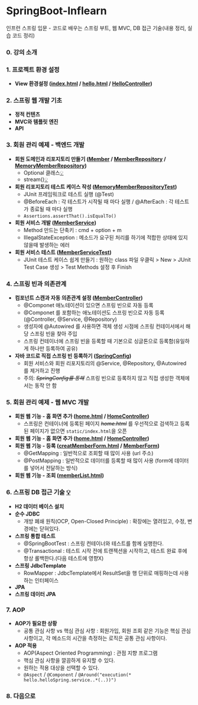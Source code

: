 # SpringBoot-Inflearn
인프런 스프링 입문 - 코드로 배우는 스프링 부트, 웹 MVC, DB 접근 기술(내용 정리, 실습 코드 정리)


### 0. 강의 소개 
### 1. 프로젝트 환경 설정
 * **View 환경설정 ([index.html](https://github.com/ParyJane/SpringBoot-Inflearn/blob/master/hello-spring/src/main/resources/static/index.html) / [hello.html](https://github.com/ParyJane/SpringBoot-Inflearn/blob/master/hello-spring/src/main/resources/templates/hello.html) / [HelloController](https://github.com/ParyJane/SpringBoot-Inflearn/blob/master/hello-spring/src/main/java/hello/hellospring/controller/HelloController.java))**
### 2. 스프링 웹 개발 기초 
 * **정적 컨텐츠**
 * **MVC와 템플릿 엔진**
 * **API**
### 3. 회원 관리 예제 - 백엔드 개발
  * **회원 도메인과 리포지토리 만들기 ([Member](https://github.com/ParyJane/SpringBoot-Inflearn/blob/master/hello-spring/src/main/java/hello/hellospring/domain/Member.java) / [MemberRepository](https://github.com/ParyJane/SpringBoot-Inflearn/blob/master/hello-spring/src/main/java/hello/hellospring/repository/MemberRepository.java) / [MemoryMemberRepository](https://github.com/ParyJane/SpringBoot-Inflearn/blob/master/hello-spring/src/main/java/hello/hellospring/repository/MemoryMemberRepository.java))**
    - Optional 클래스[💡](https://bejewled-hornet-2b8.notion.site/Stream-058a5a7ac492444e91d7184b39ce9132#972627f95b114bd9838d18937476c461)
    - stream()[💡](https://bejewled-hornet-2b8.notion.site/Stream-42f86dbd422d4f0aa2659e3936c5246a)
  * **회원 리포지토리 테스트 케이스 작성 ([MemoryMemberRepositoryTest](https://github.com/ParyJane/SpringBoot-Inflearn/blob/master/hello-spring/src/test/java/hello/hellospring/repository/MemoryMemberRepositoryTest.java))**
    - JUnit 프레임워크로 테스트 실행 (@Test)
    - @BeforeEach : 각 테스트가 시작될 때 마다 실행 / @AfterEach : 각 테스트가 종료될 때 마다 실행 
    - ```Assertions.assertThat().isEqualTo()```
  * **회원 서비스 개발 ([MemberService](https://github.com/ParyJane/SpringBoot-Inflearn/blob/master/hello-spring/src/main/java/hello/hellospring/service/MemberService.java))**
    - Method 만드는 단축키 : cmd + option + m
    - IllegalStateException : 메소드가 요구된 처리를 하기에 적합한 상태에 있지 않을때 발생하는 에러 
  * **회원 서비스 테스트 ([MemberServiceTest](https://github.com/ParyJane/SpringBoot-Inflearn/blob/master/hello-spring/src/test/java/hello/hellospring/service/MemberServiceTest.java))**
    - JUnit 테스트 케이스 쉽게 만들기 : 원하는 class 파일 우클릭 > New > JUnit Test Case 생성 > Test Methods 설정 후 Finish  
### 4. 스프링 빈과 의존관계
  * **컴포넌트 스캔과 자동 의존관계 설정 ([MemberController](https://github.com/ParyJane/SpringBoot-Inflearn/blob/master/hello-spring/src/main/java/hello/hellospring/controller/MemberController.java))**
    - @Componet 애노테이션이 있으면 스프링 빈으로 자동 등록 
    - @Componet 를 포함하는 애노테이션도 스프링 빈으로 자동 등록 (@Controller, @Service, @Repository)
    - 생성자에 @Autowired 를 사용하면 객체 생성 시점에 스프링 컨테이서에서 해당 스프링 빈을 찾아 주입
    - 스프링 컨테이너에 스프링 빈을 등록할 때 기본으로 싱글톤으로 등록함(유일하게 하나만 등록하여 공유)
  * **자바 코드로 직접 스프링 빈 등록하기 ([SpringConfig](https://github.com/ParyJane/SpringBoot-Inflearn/blob/master/hello-spring/src/main/java/hello/hellospring/service/SpringConfig.java))**
    - 회원 서비스와 회원 리포지토리의 @Service, @Repository, @Autowired 를 제거하고 진행
    - 주의: ~~*SpringConfig를 통해*~~ 스프링 빈으로 등록하지 않고 직접 생성한 객체에서는 동작 안 함
### 5. 회원 관리 예제 - 웹 MVC 개발
  * **회원 웹 기능 - 홈 화면 추가 ([home.html](https://github.com/ParyJane/SpringBoot-Inflearn/blob/master/hello-spring/src/main/resources/templates/home.html) / [HomeController](https://github.com/ParyJane/SpringBoot-Inflearn/blob/master/hello-spring/src/main/java/hello/hellospring/controller/HomeController.java))**
    - 스프링은 컨테이너에 등록된 페이지 ~~*home.html*~~ 를 우선적으로 검색하고 등록된 페이지가 없으면  ```static/index.html```을 오픈
  * **회원 웹 기능 - 홈 화면 추가 ([home.html](https://github.com/ParyJane/SpringBoot-Inflearn/blob/master/hello-spring/src/main/resources/templates/home.html) / [HomeController](https://github.com/ParyJane/SpringBoot-Inflearn/blob/master/hello-spring/src/main/java/hello/hellospring/controller/HomeController.java))**
  * **회원 웹 기능 - 등록 ([creatMemberForm.html](https://github.com/ParyJane/SpringBoot-Inflearn/blob/master/hello-spring/src/main/resources/templates/members/creatMemberForm.html) / [MemberForm](https://github.com/ParyJane/SpringBoot-Inflearn/blob/master/hello-spring/src/main/java/hello/hellospring/controller/MemberForm.java))**
    - @GetMapping : 일반적으로 조회할 때 많이 사용 (url 주소)
    - @PostMapping : 일반적으로 데이터를 등록할 때 많이 사용 (form에 데이터를 넣어서 전달하는 방식)
  * **회원 웹 기능 - 조회 ([memberList.html](https://github.com/ParyJane/SpringBoot-Inflearn/blob/master/hello-spring/src/main/resources/templates/members/memberList.html))**
### 6. 스프링 DB 접근 기술 [💡]([https://bejewled-hornet-2b8.notion.site/Stream-058a5a7ac492444e91d7184b39ce9132#972627f95b114bd9838d18937476c461](https://www.notion.so/88c333bc21b7410bab598eb6e78f3d8a#56b0371574854f8c8df2bc93121957f1))
  * **H2 데이터 베이스 설치** 
  * **순수 JDBC** 
    - 개방 폐쇄 원칙(OCP, Open-Closed Principle) : 확장에는 열려있고, 수정, 변경에는 닫혀있다.
  * **스프링 통합 테스트** 
    - @SpringBootTest : 스프링 컨테이너와 테스트를 함께 실행한다.
    - @Transactional : 테스트 시작 전에 트랜젝션을 시작하고, 테스트 완료 후에 항상 롤백한다.(다음 테스트에 영향X)
  * **스프링 JdbcTemplate** 
    - RowMapper<T> : JdbcTemplate에서 ResultSet을 행 단위로 매핑하는데 사용하는 인터페이스
  * **JPA** 
  * **스프링 데이터 JPA** 
### 7. AOP
  * **AOP가 필요한 상황**
    - 공통 관심 사항 vs 핵심 관심 사항 : 회원가입, 회원 조회 같은 기능은 핵심 관심 사항이고, 각 메소드의 시간을 측정하는 로직은 공통 관심 사항이다.
  * **AOP 적용**
    - AOP(Aspect Oriented Programming) : 관점 지향 프로그램
    - 핵심 관심 사항을 깔끔하게 유지할 수 있다.
    - 원하는 적용 대상을 선택할 수 있다.
    - ```@Aspect``` / ```@Component``` / ```@Around("execution(* hello.helloSpring.service..*(..))")```
### 8. 다음으로
